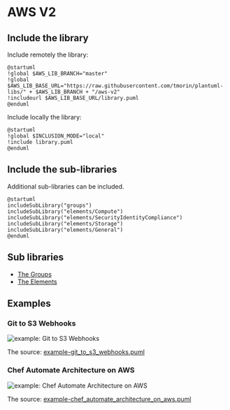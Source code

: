 # AWS V2

## Include the library

Include remotely the library:
```plantuml
@startuml
!global $AWS_LIB_BRANCH="master"
!global $AWS_LIB_BASE_URL="https://raw.githubusercontent.com/tmorin/plantuml-libs/" + $AWS_LIB_BRANCH + "/aws-v2"
!includeurl $AWS_LIB_BASE_URL/library.puml
@enduml
```

Include locally the library:
```plantuml
@startuml
!global $INCLUSION_MODE="local"
!include library.puml
@enduml
```

## Include the sub-libraries

Additional sub-libraries can be included.

```plantuml
@startuml
includeSubLibrary("groups")
includeSubLibrary("elements/Compute")
includeSubLibrary("elements/SecurityIdentityCompliance")
includeSubLibrary("elements/Storage")
includeSubLibrary("elements/General")
@enduml
```

## Sub libraries

- [The Groups](groups.md)
- [The Elements](elements/README.md)

## Examples

### Git to S3 Webhooks

![example: Git to S3 Webhooks](http://www.plantuml.com/plantuml/proxy?src=https://raw.githubusercontent.com/tmorin/plantuml-libs/master/aws-v2/example-git_to_s3_webhooks.puml)

The source: [example-git_to_s3_webhooks.puml](example-git_to_s3_webhooks.puml)

### Chef Automate Architecture on AWS

![example: Chef Automate Architecture on AWS](http://www.plantuml.com/plantuml/proxy?src=https://raw.githubusercontent.com/tmorin/plantuml-libs/master/aws-v2/example-chef_automate_architecture_on_aws.puml)

The source: [example-chef_automate_architecture_on_aws.puml](example-chef_automate_architecture_on_aws.puml)
